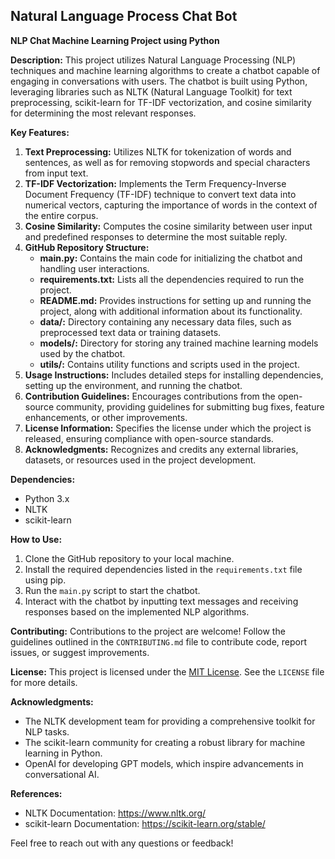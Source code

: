 ## Natural Language Process Chat Bot
**NLP Chat Machine Learning Project using Python**

**Description:**
This project utilizes Natural Language Processing (NLP) techniques and machine learning algorithms to create a chatbot capable of engaging in conversations with users. The chatbot is built using Python, leveraging libraries such as NLTK (Natural Language Toolkit) for text preprocessing, scikit-learn for TF-IDF vectorization, and cosine similarity for determining the most relevant responses.

**Key Features:**
1. **Text Preprocessing:** Utilizes NLTK for tokenization of words and sentences, as well as for removing stopwords and special characters from input text.
2. **TF-IDF Vectorization:** Implements the Term Frequency-Inverse Document Frequency (TF-IDF) technique to convert text data into numerical vectors, capturing the importance of words in the context of the entire corpus.
3. **Cosine Similarity:** Computes the cosine similarity between user input and predefined responses to determine the most suitable reply.
4. **GitHub Repository Structure:**
    - **main.py:** Contains the main code for initializing the chatbot and handling user interactions.
    - **requirements.txt:** Lists all the dependencies required to run the project.
    - **README.md:** Provides instructions for setting up and running the project, along with additional information about its functionality.
    - **data/:** Directory containing any necessary data files, such as preprocessed text data or training datasets.
    - **models/:** Directory for storing any trained machine learning models used by the chatbot.
    - **utils/:** Contains utility functions and scripts used in the project.
5. **Usage Instructions:** Includes detailed steps for installing dependencies, setting up the environment, and running the chatbot.
6. **Contribution Guidelines:** Encourages contributions from the open-source community, providing guidelines for submitting bug fixes, feature enhancements, or other improvements.
7. **License Information:** Specifies the license under which the project is released, ensuring compliance with open-source standards.
8. **Acknowledgments:** Recognizes and credits any external libraries, datasets, or resources used in the project development.

**Dependencies:**
- Python 3.x
- NLTK
- scikit-learn

**How to Use:**
1. Clone the GitHub repository to your local machine.
2. Install the required dependencies listed in the `requirements.txt` file using pip.
3. Run the `main.py` script to start the chatbot.
4. Interact with the chatbot by inputting text messages and receiving responses based on the implemented NLP algorithms.

**Contributing:**
Contributions to the project are welcome! Follow the guidelines outlined in the `CONTRIBUTING.md` file to contribute code, report issues, or suggest improvements.

**License:**
This project is licensed under the [MIT License](https://opensource.org/licenses/MIT). See the `LICENSE` file for more details.

**Acknowledgments:**
- The NLTK development team for providing a comprehensive toolkit for NLP tasks.
- The scikit-learn community for creating a robust library for machine learning in Python.
- OpenAI for developing GPT models, which inspire advancements in conversational AI.

**References:**
- NLTK Documentation: https://www.nltk.org/
- scikit-learn Documentation: https://scikit-learn.org/stable/

Feel free to reach out with any questions or feedback!
